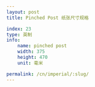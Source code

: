 ```yaml
---
layout: post
title: Pinched Post 纸张尺寸规格

index: 23
type: 英制
info:
    name: pinched post
    width: 375
    height: 470
    unit: 毫米

permalink: /cn/imperial/:slug/
---
```



